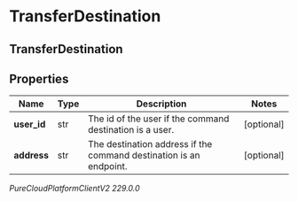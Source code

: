 # TransferDestination

## TransferDestination

## Properties

|Name | Type | Description | Notes|
|------------ | ------------- | ------------- | -------------|
| **user_id** | str | The id of the user if the command destination is a user. | [optional] |
| **address** | str | The destination address if the command destination is an endpoint. | [optional] |



_PureCloudPlatformClientV2 229.0.0_
